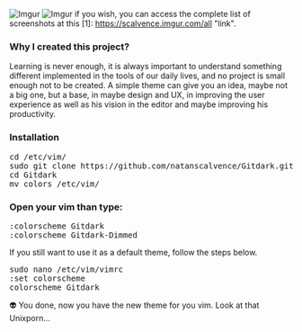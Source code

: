 ![Imgur](https://i.imgur.com/tHhTAi4.png)
![Imgur](https://i.imgur.com/G5Qh1hk.png)
if you wish, you can access the complete list of screenshots at this [1]: <https://scalvence.imgur.com/all> "link".

### Why I created this project?

Learning is never enough, it is always important to understand something different implemented in the tools of our daily lives, and no project is small enough not to be created. A simple theme can give you an idea, maybe not a big one, but a base, in maybe design and UX, in improving the user experience as well as his vision in the editor and maybe improving his productivity.

### Installation
<pre>
cd /etc/vim/
sudo git clone https://github.com/natanscalvence/Gitdark.git
cd Gitdark
mv colors /etc/vim/
</pre>
### Open your vim than type: 
<pre>
:colorscheme Gitdark
:colorscheme Gitdark-Dimmed
</pre>

If you still want to use it as a default theme, follow the steps below.
<pre>
sudo nano /etc/vim/vimrc
:set colorscheme
colorscheme Gitdark
</pre>

👽 You done, now you have the new theme for you vim. Look at that Unixporn...



